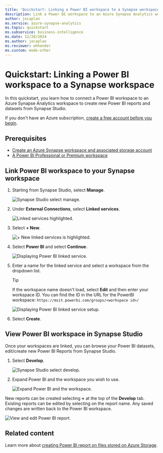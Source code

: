 ```yaml
---
title: 'Quickstart: Linking a Power BI workspace to a Synapse workspace'
description: Link a Power BI workspace to an Azure Synapse Analytics workspace by following the steps in this guide.
author: jocaplan
ms.service: azure-synapse-analytics
ms.topic: quickstart
ms.subservice: business-intelligence
ms.date: 12/20/2024
ms.author: jocaplan
ms.reviewer: whhender
ms.custom: mode-other
---
```


# Quickstart: Linking a Power BI workspace to a Synapse workspace

In this quickstart, you learn how to connect a Power BI workspace to an Azure Synapse Analytics workspace to create new Power BI reports and datasets from Synapse Studio.

If you don't have an Azure subscription, [create a free account before you begin](https://azure.microsoft.com/free/).

## Prerequisites

- [Create an Azure Synapse workspace and associated storage account](quickstart-create-workspace.md)
- [A Power BI Professional or Premium workspace](/power-bi/service-create-the-new-workspaces)

## Link Power BI workspace to your Synapse workspace

1. Starting from Synapse Studio, select **Manage**.

    ![Synapse Studio select manage.](media/quickstart-link-powerbi/synapse-studio-select-manage.png)

1. Under **External Connections**, select **Linked services**.

    ![Linked services highlighted.](media/quickstart-link-powerbi/manage-select-linked-services.png)

1. Select **+ New**.

    ![+ New linked services is highlighted.](media/quickstart-link-powerbi/new-highlighted.png)

1. Select **Power BI** and select **Continue**.

    ![Displaying Power BI linked service.](media/quickstart-link-powerbi/powerbi-linked-service.png)

1. Enter a name for the linked service and select a workspace from the dropdown list.

    >[!TIP]
    >If the workspace name doesn't load, select **Edit** and then enter your workspace ID. You can find the ID in the URL for the PowerBI workspace: `https://msit.powerbi.com/groups/<workspace id>/`

    ![Displaying Power BI linked service setup.](media/quickstart-link-powerbi/workspace-link-dialog.png)

1. Select **Create**.

## View Power BI workspace in Synapse Studio

Once your workspaces are linked, you can browse your Power BI datasets, edit/create new Power BI Reports from Synapse Studio.

1. Select **Develop**.

    ![Synapse Studio select develop.](media/quickstart-link-powerbi/synapse-studio-select-develop.png)

1. Expand Power BI and the workspace you wish to use.

    ![Expand Power BI and the workspace.](media/quickstart-link-powerbi/develop-expand-powerbi.png)

New reports can be created selecting **+** at the top of the **Develop** tab. Existing reports can be edited by selecting on the report name. Any saved changes are written back to the Power BI workspace.

![View and edit Power BI report.](media/quickstart-link-powerbi/powerbi-report.png)

## Related content

Learn more about [creating Power BI report on files stored on Azure Storage](sql/tutorial-connect-power-bi-desktop.md).
